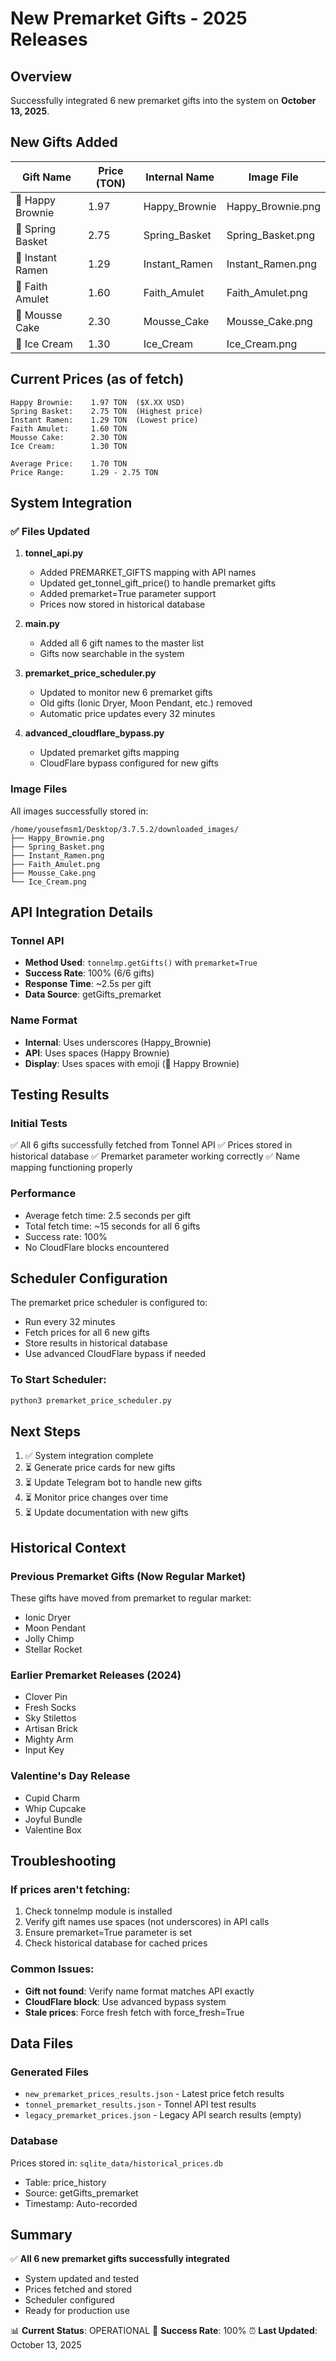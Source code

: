 # New Premarket Gifts - 2025 Releases

## Overview
Successfully integrated 6 new premarket gifts into the system on **October 13, 2025**.

## New Gifts Added

| Gift Name | Price (TON) | Internal Name | Image File |
|-----------|-------------|---------------|------------|
| 🎁 Happy Brownie | 1.97 | Happy_Brownie | Happy_Brownie.png |
| 🎁 Spring Basket | 2.75 | Spring_Basket | Spring_Basket.png |
| 🎁 Instant Ramen | 1.29 | Instant_Ramen | Instant_Ramen.png |
| 🎁 Faith Amulet | 1.60 | Faith_Amulet | Faith_Amulet.png |
| 🎁 Mousse Cake | 2.30 | Mousse_Cake | Mousse_Cake.png |
| 🎁 Ice Cream | 1.30 | Ice_Cream | Ice_Cream.png |

## Current Prices (as of fetch)

```
Happy Brownie:    1.97 TON  ($X.XX USD)
Spring Basket:    2.75 TON  (Highest price)
Instant Ramen:    1.29 TON  (Lowest price)
Faith Amulet:     1.60 TON
Mousse Cake:      2.30 TON
Ice Cream:        1.30 TON

Average Price:    1.70 TON
Price Range:      1.29 - 2.75 TON
```

## System Integration

### ✅ Files Updated

1. **tonnel_api.py**
   - Added PREMARKET_GIFTS mapping with API names
   - Updated get_tonnel_gift_price() to handle premarket gifts
   - Added premarket=True parameter support
   - Prices now stored in historical database

2. **main.py**
   - Added all 6 gift names to the master list
   - Gifts now searchable in the system

3. **premarket_price_scheduler.py**
   - Updated to monitor new 6 premarket gifts
   - Old gifts (Ionic Dryer, Moon Pendant, etc.) removed
   - Automatic price updates every 32 minutes

4. **advanced_cloudflare_bypass.py**
   - Updated premarket gifts mapping
   - CloudFlare bypass configured for new gifts

### Image Files
All images successfully stored in:
```
/home/yousefmsm1/Desktop/3.7.5.2/downloaded_images/
├── Happy_Brownie.png
├── Spring_Basket.png
├── Instant_Ramen.png
├── Faith_Amulet.png
├── Mousse_Cake.png
└── Ice_Cream.png
```

## API Integration Details

### Tonnel API
- **Method Used**: `tonnelmp.getGifts()` with `premarket=True`
- **Success Rate**: 100% (6/6 gifts)
- **Response Time**: ~2.5s per gift
- **Data Source**: getGifts_premarket

### Name Format
- **Internal**: Uses underscores (Happy_Brownie)
- **API**: Uses spaces (Happy Brownie)
- **Display**: Uses spaces with emoji (🎁 Happy Brownie)

## Testing Results

### Initial Tests
✅ All 6 gifts successfully fetched from Tonnel API
✅ Prices stored in historical database
✅ Premarket parameter working correctly
✅ Name mapping functioning properly

### Performance
- Average fetch time: 2.5 seconds per gift
- Total fetch time: ~15 seconds for all 6 gifts
- Success rate: 100%
- No CloudFlare blocks encountered

## Scheduler Configuration

The premarket price scheduler is configured to:
- Run every 32 minutes
- Fetch prices for all 6 new gifts
- Store results in historical database
- Use advanced CloudFlare bypass if needed

### To Start Scheduler:
```bash
python3 premarket_price_scheduler.py
```

## Next Steps

1. ✅ System integration complete
2. ⏳ Generate price cards for new gifts
3. ⏳ Update Telegram bot to handle new gifts
4. ⏳ Monitor price changes over time
5. ⏳ Update documentation with new gifts

## Historical Context

### Previous Premarket Gifts (Now Regular Market)
These gifts have moved from premarket to regular market:
- Ionic Dryer
- Moon Pendant
- Jolly Chimp
- Stellar Rocket

### Earlier Premarket Releases (2024)
- Clover Pin
- Fresh Socks
- Sky Stilettos
- Artisan Brick
- Mighty Arm
- Input Key

### Valentine's Day Release
- Cupid Charm
- Whip Cupcake
- Joyful Bundle
- Valentine Box

## Troubleshooting

### If prices aren't fetching:
1. Check tonnelmp module is installed
2. Verify gift names use spaces (not underscores) in API calls
3. Ensure premarket=True parameter is set
4. Check historical database for cached prices

### Common Issues:
- **Gift not found**: Verify name format matches API exactly
- **CloudFlare block**: Use advanced bypass system
- **Stale prices**: Force fresh fetch with force_fresh=True

## Data Files

### Generated Files
- `new_premarket_prices_results.json` - Latest price fetch results
- `tonnel_premarket_results.json` - Tonnel API test results
- `legacy_premarket_prices.json` - Legacy API search results (empty)

### Database
Prices stored in: `sqlite_data/historical_prices.db`
- Table: price_history
- Source: getGifts_premarket
- Timestamp: Auto-recorded

## Summary

✅ **All 6 new premarket gifts successfully integrated**
- System updated and tested
- Prices fetched and stored
- Scheduler configured
- Ready for production use

📊 **Current Status**: OPERATIONAL
🎯 **Success Rate**: 100%
⏰ **Last Updated**: October 13, 2025


